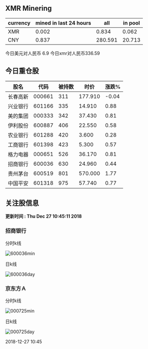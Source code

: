 ## XMR Minering

|currency|mined in last 24 hours|all|in pool|
|---|---|---|---|
|XMR|0.002|0.834|0.062|
|CNY|0.837|280.591|20.713|

今日美元对人民币 6.9	今日xmr对人民币336.59


## 今日重仓股 

|股名|代码|被持数|时价|涨跌%|
|---|---|---|---|---|
|长春高新|000661|311|177.910|-0.04|
|兴业银行|601166|335|14.910|0.88|
|美的集团|000333|342|37.430|0.81|
|伊利股份|600887|406|22.550|0.58|
|农业银行|601288|420|3.600|0.28|
|工商银行|601398|423|5.300|0.57|
|格力电器|000651|526|36.170|0.81|
|招商银行|600036|630|24.960|0.44|
|贵州茅台|600519|801|570.000|1.77|
|中国平安|601318|975|57.740|0.77|

## 关注股信息
**更新时间 : Thu Dec 27 10:45:11 2018**
### 招商银行 
分时k线

![600036min](http://image.sinajs.cn/newchart/min/n/sh600036.gif)

日k线

![600036day](http://image.sinajs.cn/newchart/daily/n/sh600036.gif)

### 京东方Ａ 
分时k线

![000725min](http://image.sinajs.cn/newchart/min/n/sz000725.gif)

日k线

![000725day](http://image.sinajs.cn/newchart/daily/n/sz000725.gif)

2018-12-27 10:45